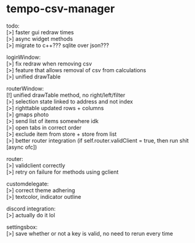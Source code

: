 # tempo-csv-manager

todo:  
   [>] faster gui redraw times  
   [>] async widget methods  
   [>] migrate to c++??? sqlite over json???  

   loginWindow:  
      [>] fix redraw when removing csv  
      [>] feature that allows removal of csv from calculations  
      [>] unified drawTable  
   
   routerWindow:  
      [!] unified drawTable method, no right/left/filter  
      [>] selection state linked to address and not index  
      [>] righttable updated rows + columns  
      [>] gmaps photo  
      [>] send list of items somewhere idk  
      [>] open tabs in correct order  
      [>] exclude item from store + store from list  
      [>] better router integration (if self.router.validClient = true, then run shit [async ofc])  

   router:  
      [>] validclient correctly  
      [>] retry on failure for methods using gclient  

   customdelegate:  
      [>] correct theme adhering  
      [>] textcolor, indicator outline  

   discord integration:  
      [>] actually do it lol  

   settingsbox:  
      [>] save whether or not a key is valid, no need to rerun every time  
